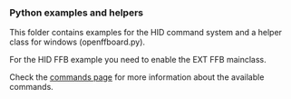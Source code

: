 ### Python examples and helpers
This folder contains examples for the HID command system and a helper class for windows (openffboard.py).

For the HID FFB example you need to enable the EXT FFB mainclass. 

Check the [commands page](https://github.com/Ultrawipf/OpenFFBoard/wiki/Commands) for more information about the available commands.